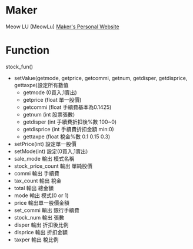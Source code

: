 # Maker
Meow LU (MeowLu)
[Maker's Personal Website](https://www.lianglu.uk/)

# Function
stock_fun()
* setValue(getmode, getprice, getcommi, getnum, getdisper, getdisprice, gettaxpe)設定所有數值
    * getmode (0買入,1賣出)
    * getprice (float 單一股價)
    * getcommi (float 手續費基本為0.1425)
    * getnum (int 股票張數)
    * getdisper (int 手續費折扣後%數 100~0)
    * getdisprice (int 手續費折扣金額 min:0)
    * gettaxpe (float 稅金%數 0.1 0.15 0.3)
* setPrice(int) 設定單一股價
* setMode(int) 設定(0買入,1賣出)
* sale_mode 輸出 模式名稱
* stock_price_count 輸出 單純股價
* commi 輸出 手續費
* tax_count 輸出 稅金
* total 輸出 總金額
* mode 輸出 模式(0 or 1)
* price 輸出單一股價金額
* set_commi 輸出 銀行手續費
* stock_num 輸出 張數
* disper 輸出 折扣後比例
* disprice 輸出 折扣金額
* taxper 輸出 稅比例

